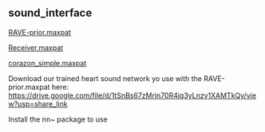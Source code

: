 ## sound_interface

[RAVE-prior.maxpat](sound_interface/RAVE-prior.maxpat)  
  
[Receiver.maxpat](sound_interface/Receiver.maxpat)  
  
[corazon_simple.maxpat](sound_interface/corazon_simple.maxpat)  


Download our trained heart sound network yo use with the RAVE-prior.maxpat here: https://drive.google.com/file/d/1tSnBs67zMrjn70R4jq3yLnzy1XAMTkQy/view?usp=share_link

Install the nn~ package to use

